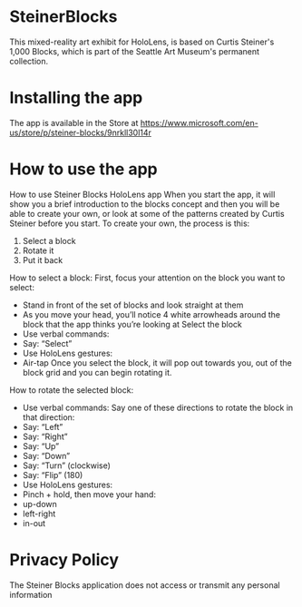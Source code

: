 
# SteinerBlocks
This mixed-reality art exhibit for HoloLens, is based on Curtis Steiner's 1,000 Blocks, which is part of the Seattle Art Museum's permanent collection.

# Installing the app
The app is available in the Store at https://www.microsoft.com/en-us/store/p/steiner-blocks/9nrkll30l14r

# How to use the app
How to use Steiner Blocks HoloLens app
When you start the app, it will show you a brief introduction to the blocks concept and then you will be able to create your own, or look at some of the patterns created by Curtis Steiner before you start.
To create your own, the process is this:
1.	Select a block
2.	Rotate it
3.	Put it back

How to select a block:
First, focus your attention on the block you want to select:
- Stand in front of the set of blocks and look straight at them
- As you move your head, you’ll notice 4 white arrowheads around the block that the app thinks you’re looking at
Select the block
- Use verbal commands:
- Say: “Select”
- Use HoloLens gestures:
- Air-tap
Once you select the block, it will pop out towards you, out of the block grid and you can begin rotating it.


How to rotate the selected block:
- Use verbal commands: Say one of these directions to rotate the block in that direction: 
- Say: “Left”
- Say: “Right”
- Say: “Up”
- Say: “Down”
- Say: “Turn” (clockwise)
- Say: “Flip” (180)
- Use HoloLens gestures:
- Pinch + hold, then move your hand:
- up-down
- left-right
- in-out

# Privacy Policy
The Steiner Blocks application does not access or transmit any personal information
